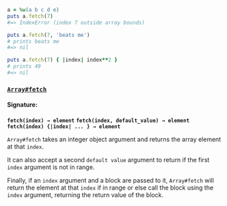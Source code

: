 
```ruby
a = %w(a b c d e)
puts a.fetch(7)
#=> IndexError (index 7 outside array bounds)

puts a.fetch(7, 'beats me')
# prints beats me
#=> nil

puts a.fetch(7) { |index| index**2 }
# prints 49
#=> nil
```

### [`Array#fetch`](https://docs.ruby-lang.org/en/3.1/Array.html#method-i-fetch)

#### Signature:
**`fetch(index) → element`**
**`fetch(index, default_value) → element`**
**`fetch(index) {|index| ... } → element`**

`Array#fetch` takes an integer object argument and returns the array element at that `index`. 

It can also accept a second `default value` argument to return if the first `index` argument is not in range.

Finally, if an `index` argument and a block are passed to it, `Array#fetch` will return the element at that `index` if in range or else call the block using the `index` argument, returning the return value of the block.
